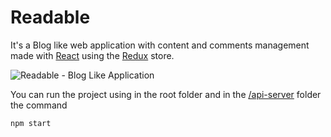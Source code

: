 # Readable
It's a Blog like web application with content and comments management made with [React](https://github.com/facebook/react) using the [Redux](https://github.com/reactjs/redux) store.

![Readable - Blog Like Application](https://s3.amazonaws.com/in3d-site/portfolio/readable-nd.jpg "Readable Project")

You can run the project using in the root folder and in the [/api-server](https://github.com/mmoraisa/readable/tree/master/api-server) folder the command
```javascript
npm start
```